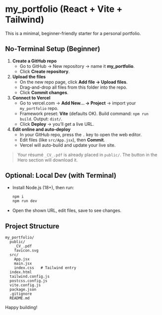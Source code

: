# my_portfolio (React + Vite + Tailwind)

This is a minimal, beginner-friendly starter for a personal portfolio.

## No‑Terminal Setup (Beginner)

1. **Create a GitHub repo**
   - Go to GitHub → New repository → name it **my_portfolio**.
   - Click **Create repository**.
2. **Upload the files**
   - On the new repo page, click **Add file → Upload files**.
   - Drag-and-drop all files from this folder into the repo.
   - Click **Commit changes**.
3. **Connect to Vercel**
   - Go to vercel.com → **Add New… → Project** → import your `my_portfolio` repo.
   - Framework preset: **Vite** (defaults OK). Build command: `npm run build`. Output: `dist/`.
   - Click **Deploy** → you’ll get a live URL.
4. **Edit online and auto‑deploy**
   - In your GitHub repo, press the `.` key to open the web editor.
   - Edit files (like `src/App.jsx`), then **Commit**.
   - Vercel will auto-build and update your live site.

> Your résumé `_CV_.pdf` is already placed in `public/`. The button in the Hero section will download it.

## Optional: Local Dev (with Terminal)

- Install Node.js (18+), then run:
  ```bash
  npm i
  npm run dev
  ```
- Open the shown URL, edit files, save to see changes.

## Project Structure

```
my_portfolio/
  public/
    _CV_.pdf
    favicon.svg
  src/
    App.jsx
    main.jsx
    index.css   # Tailwind entry
  index.html
  tailwind.config.js
  postcss.config.js
  vite.config.js
  package.json
  .gitignore
  README.md
```

Happy building!
